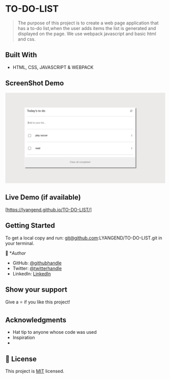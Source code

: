 
# TO-DO-LIST

> The purpose of this project is to create a web page application that has a to-do list,when the user adds items the list is generated and displayed on the page. We use webpack javascript and basic html and css.


## Built With

- HTML, CSS, JAVASCRIPT & WEBPACK

## ScreenShot Demo
![AddBook Page](./images/page.png)


## Live Demo (if available)

[https://lyangend.github.io/TO-DO-LIST/]


## Getting Started
To get a local copy and run:
git@github.com:LYANGEND/TO-DO-LIST.git in your terminal.





👤 **Author*

- GitHub: [@githubhandle](https://github.com/LYANGEND)
- Twitter: [@twitterhandle](https://twitter.com/david_lyangenda)
- LinkedIn: [LinkedIn](https://www.linkedin.com/in/david-lyangenda-623087151/)


## Show your support

Give a ⭐️ if you like this project!

## Acknowledgments

- Hat tip to anyone whose code was used
- Inspiration
- 

## 📝 License

This project is [MIT](./MIT.md) licensed.
